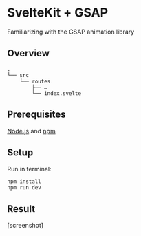 # SvelteKit + GSAP

Familiarizing with the GSAP animation library

## Overview

```
.
└── src
    └── routes
        ├── …
        └── index.svelte     
```

## Prerequisites

[Node.js](https://nodejs.org/) and [npm](https://www.npmjs.com/)

## Setup

Run in terminal:
```
npm install
npm run dev
```

## Result

[screenshot]
